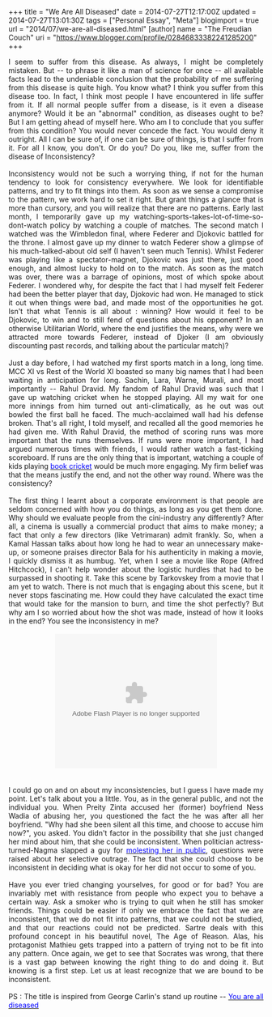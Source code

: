 +++
title = "We Are All Diseased"
date = 2014-07-27T12:17:00Z
updated = 2014-07-27T13:01:30Z
tags = ["Personal Essay", "Meta"]
blogimport = true 
url = "2014/07/we-are-all-diseased.html"
[author]
	name = "The Freudian Couch"
	uri = "https://www.blogger.com/profile/02846833382241285200"
+++

<div dir="ltr" style="text-align: left;" trbidi="on">
<div style="text-align: justify;">
I seem to suffer from this disease. As always, I might be completely mistaken. But -- to phrase it like a man of science for once -- all available facts lead to the undeniable conclusion that the probability of me suffering from this disease is quite high. You know what? I think you suffer from this disease too. In fact, I think most people I have encountered in life suffer from it. If all normal people suffer from a disease, is it even a disease anymore? Would it be an "abnormal" condition, as diseases ought to be? But I am getting ahead of myself here. Who am I to conclude that you suffer from this condition? You would never concede the fact. You would deny it outright. All I can be sure of, if one can be sure of things, is that I suffer from it. For all I know, you don't. Or do you? Do you, like me, suffer from the disease of Inconsistency?</div>
<div style="text-align: justify;">
<br /></div>
<div style="text-align: justify;">
Inconsistency would not be such a worrying thing, if not for the human tendency to look for consistency everywhere. We look for identifiable patterns, and try to fit things into them. As soon as we sense a compromise to the pattern, we work hard to set it right. But grant things a glance that is more than cursory, and you will realize that there are no patterns. Early last month, I temporarily gave up my watching-sports-takes-lot-of-time-so-dont-watch policy by watching a couple of matches. The second match I watched was the Wimbledon final, where Federer and Djokovic battled for the throne. I almost gave up my dinner to watch Federer show a glimpse of his much-talked-about old self (I haven't seen much Tennis). Whilst Federer was playing like a spectator-magnet, Djokovic was just there, just good enough, and almost lucky to hold on to the match. As soon as the match was over, there was a barrage of opinions, most of which spoke about Federer. I wondered why, for despite the fact that I had myself felt Federer had been the better player that day, Djokovic had won. He managed to stick it out when things were bad, and made most of the opportunities he got. Isn't that what Tennis is all about : winning? How would it feel to be Djokovic, to win and to still fend of questions about his opponent? In an otherwise Utilitarian World, where the end justifies the means, why were we attracted more towards Federer, instead of Djoker (I am obviously discounting past records, and talking about the particular match)?<br />
<br />
Just a day before, I had watched my first sports match in a long, long time. MCC XI vs Rest of the World XI boasted so many big names that I had been waiting in anticipation for long. Sachin, Lara, Warne, Murali, and most importantly -- Rahul Dravid. My fandom of Rahul Dravid was such that I gave up watching cricket when he stopped playing. All my wait for one more innings from him turned out anti-climatically, as he out was out bowled the first ball he faced. The much-acclaimed wall had his defense broken. That's all right, I told myself, and recalled all the good memories he had given me. With Rahul Dravid, the method of scoring runs was more important that the runs themselves. If runs were more important, I had argued numerous times with friends, I would rather watch a fast-ticking scoreboard. If runs are the only thing that is important, watching a couple of kids playing <a href="http://en.wikipedia.org/wiki/Forms_of_cricket#Book_cricket" target="_blank"><span style="color: blue;">book cricket</span></a> would be much more engaging. My firm belief was that the means justify the end, and not the other way round. Where was the consistency?<br />
<br />
The first thing I learnt about a corporate environment is that people are seldom concerned with how you do things, as long as you get them done. Why should we evaluate people from the cini-industry any differently? After all, a cinema is usually a commercial product that aims to make money; a fact that only a few directors (like Vetrimaran) admit frankly. So, when a Kamal Hassan talks about how long he had to wear an unnecessary make-up, or someone praises director Bala for his authenticity in making a movie, I quickly dismiss it as humbug. Yet, when I see a movie like Rope (Alfred Hitchcock), I can't help wonder about the logistic hurdles that had to be surpassed in shooting it. Take this scene by Tarkovskey from a movie that I am yet to watch. There is not much that is engaging about this scene, but it never stops fascinating me. How could they have calculated the exact time that would take for the mansion to burn, and time the shot perfectly? But why am I so worried about how the shot was made, instead of how it looks in the end? You see the inconsistency in me?<br />
<br />
<div class="separator" style="clear: both; text-align: center;">
<object class="BLOGGER-youtube-video" classid="clsid:D27CDB6E-AE6D-11cf-96B8-444553540000" codebase="http://download.macromedia.com/pub/shockwave/cabs/flash/swflash.cab#version=6,0,40,0" data-thumbnail-src="https://ytimg.googleusercontent.com/vi/Mr5cYiRPf3E/0.jpg" height="266" width="320"><param name="movie" value="https://youtube.googleapis.com/v/Mr5cYiRPf3E&source=uds" /><param name="bgcolor" value="#FFFFFF" /><param name="allowFullScreen" value="true" /><embed width="320" height="266"  src="https://youtube.googleapis.com/v/Mr5cYiRPf3E&source=uds" type="application/x-shockwave-flash" allowfullscreen="true"></embed></object></div>
<br />
<br />
I could go on and on about my inconsistencies, but I guess I have made my point. Let's talk about you a little. You, as in the general public, and not the individual you. When Preity Zinta accused her (former) boyfriend Ness Wadia of abusing her, you questioned the fact the he was after all her boyfriend. "Why had she been silent all this time, and choose to accuse him now?", you asked. You didn't factor in the possibility that she just changed her mind about him, that she could be inconsistent. When politician actress-turned-Nagma slapped a guy for <a href="https://in.news.yahoo.com/nagma-slaps-man-who-tried-to-grope-her--threatens-never-to-return-meerut-102214093.html" target="_blank"><span style="color: blue;">molesting her in public</span></a>, questions were raised about her selective outrage. The fact that she could choose to be inconsistent in deciding what is okay for her did not occur to some of you.<br />
<br />
Have you ever tried changing yourselves, for good or for bad? You are invariably met with resistance from people who expect you to behave a certain way. Ask a smoker who is trying to quit when he still has smoker friends. Things could be easier if only we embrace the fact that we are inconsistent, that we do not fit into patterns, that we could not be studied, and that our reactions could not be predicted. Sartre deals with this profound concept in his beautiful novel, The Age of Reason. Alas, his protagonist Mathieu gets trapped into a pattern of trying not to be fit into any pattern. Once again, we get to see that Socrates was wrong, that there is a vast gap between knowing the right thing to do and doing it. But knowing is a first step. Let us at least recognize that we are bound to be inconsistent.<br />
<br />
PS : The title is inspired from George Carlin's stand up routine -- <a href="http://www.youtube.com/watch?v=2KQqYWVEpQc" target="_blank"><span style="color: blue;">You are all diseased</span></a><br />
<br />
<br />
<br /></div>
</div>

